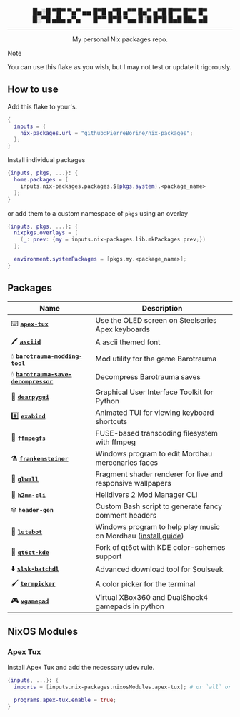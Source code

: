 <div align="center">
█▄░█ ▀█▀ ▀▄▀ ▄▄ █▀█ ▄▀█ ▄▀▀ █▄▀ ▄▀█ █▀▀ █▀▀ █▀<br>
█░▀█ ▄█▄ ▄▀▄ ⠀⠀ █▀▀ █▀█ ▀▄▄ █░█ █▀█ █▄█ ██▄ ▄█

---

My personal Nix packages repo.
</div>

> [!NOTE]
> You can use this flake as you wish, but I may not test or update it rigorously.

## How to use
Add this flake to your's.
```Nix
{
  inputs = {
    nix-packages.url = "github:PierreBorine/nix-packages";
  };
}
```
Install individual packages
```Nix
{inputs, pkgs, ...}: {
  home.packages = [
    inputs.nix-packages.packages.${pkgs.system}.<package_name>
  ];
}
```
or add them to a custom namespace of `pkgs` using an overlay
```Nix
{inputs, pkgs, ...}: {
  nixpkgs.overlays = [
    (_: prev: {my = inputs.nix-packages.lib.mkPackages prev;})
  ];

  environment.systemPackages = [pkgs.my.<package_name>];
}
```

## Packages
| Name                                                                                            | Description                                                 |
|-------------------------------------------------------------------------------------------------|-------------------------------------------------------------|
| ⌨️ <kbd><a href="https://github.com/not-jan/apex-tux"><b>apex-tux</b></a></kbd>                 | Use the OLED screen on Steelseries Apex keyboards           |
| 🖊️ <kbd><a href="https://www.dafont.com/asciid.font"><b>asciid</b></a></kbd>                    | A ascii themed font                                         |
| 💧 <kbd><a href="https://github.com/themanyfaceddemon/Barotrauma_Modding_Tool"><b>barotrauma-modding-tool</b></a></kbd> | Mod utility for the game Barotrauma |
| 💧 <kbd><a href="https://github.com/Jlobblet/Barotrauma-Save-Decompressor"><b>barotrauma-save-decompressor</b></a></kbd>| Decompress Barotrauma saves         |
| 🔧 <kbd><a href="https://github.com/hoffstadt/DearPyGui"><b>dearpygui</b></a></kbd>             | Graphical User Interface Toolkit for Python                 |
| #️⃣  <kbd><a href="https://github.com/junkdog/exabind"><b>exabind</b></a></kbd>                   | Animated TUI for viewing keyboard shortcuts                 |
| 💽 <kbd><a href="https://github.com/nschlia/ffmpegfs"><b>ffmpegfs</b></a></kbd>                 | FUSE-based transcoding filesystem with ffmpeg               |
| ⚗️ <kbd><a href="https://github.com/Dealman/Frankensteiner"><b>frankensteiner</b></a></kbd>     | Windows program to edit Mordhau mercenaries faces           |
| 💫 <kbd><a href="https://github.com/ikz87/GLWall"><b>glwall</b></a></kbd>                       | Fragment shader renderer for live and responsive wallpapers |
| 🧨 <kbd><a href="https://github.com/v4n00/h2mm-cli"><b>h2mm-cli</b></a></kbd>                   | Helldivers 2 Mod Manager CLI                                |
| ❄️ <kbd><b>header-gen</b></kbd>                                                                 | Custom Bash script to generate fancy comment headers        |
| 🎸 <kbd><a href="https://github.com/Dimencia/LuteBot3"><b>lutebot</b></a></kbd>                 | Windows program to help play music on Mordhau ([install guide](https://github.com/PierreBorine/nix-packages/tree/master/pkgs/lutebot/README.md))|
| 🧠 <kbd><a href="https://github.com/ilya-fedin/qt6ct"><b>qt6ct-kde</b></a></kbd>                | Fork of qt6ct with KDE color-schemes support                |
| ⬇️ <kbd><a href="https://github.com/fiso64/slsk-batchdl"><b>slsk-batchdl</b></a></kbd>          | Advanced download tool for Soulseek                         |
| 🖌️ <kbd><a href="https://github.com/ChausseBenjamin/termpicker"><b>termpicker</b></a></kbd>     | A color picker for the terminal                             |
| 🎮 <kbd><a href="https://pypi.org/project/vgamepad"><b>vgamepad</b></a></kbd>                   | Virtual XBox360 and DualShock4 gamepads in python           |

## NixOS Modules

### Apex Tux
Install Apex Tux and add the necessary udev rule.
```Nix
{inputs, ...}: {
  imports = [inputs.nix-packages.nixosModules.apex-tux]; # or `all` or `default`

  programs.apex-tux.enable = true;
}
```
